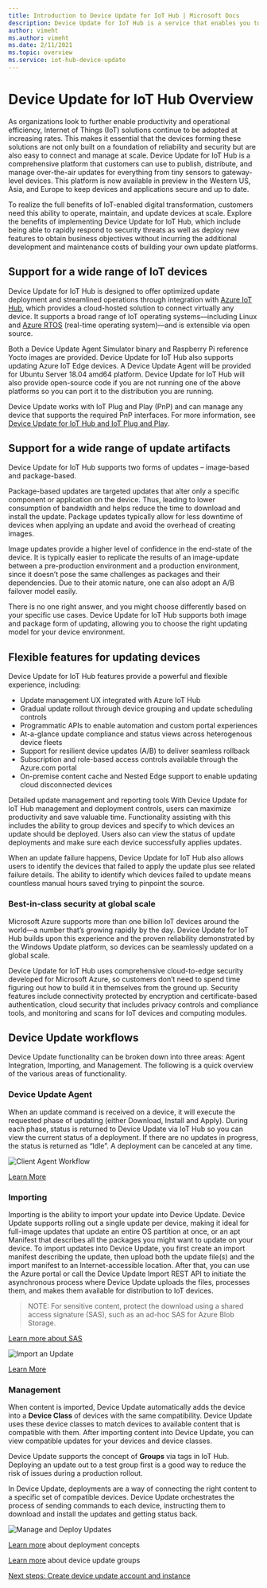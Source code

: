 ```yaml
---
title: Introduction to Device Update for IoT Hub | Microsoft Docs
description: Device Update for IoT Hub is a service that enables you to deploy over-the-air updates (OTA) for your IoT devices.
author: vimeht
ms.author: vimeht
ms.date: 2/11/2021
ms.topic: overview
ms.service: iot-hub-device-update
---
```


# Device Update for IoT Hub Overview

As organizations look to further enable productivity and operational efficiency, Internet of Things (IoT) solutions continue to be adopted at increasing rates. This makes it essential that the devices forming these solutions are not only built on a foundation of reliability and security but are also easy to connect and manage at scale. Device Update for IoT Hub is a comprehensive platform that customers can use to publish, distribute, and manage over-the-air updates for everything from tiny sensors to gateway-level devices. This platform is now available in preview in the Western US, Asia, and Europe to keep devices and applications secure and up to date.

To realize the full benefits of IoT-enabled digital transformation, customers need this ability to operate, maintain, and update devices at scale. Explore the benefits of implementing Device Update for IoT Hub, which include being able to rapidly respond to security threats as well as deploy new features to obtain business objectives without incurring the additional development and maintenance costs of building your own update platforms.

## Support for a wide range of IoT devices

Device Update for IoT Hub is designed to offer optimized update deployment and streamlined operations through integration with [Azure IoT Hub](https://azure.microsoft.com/en-us/services/iot-hub/), which provides a cloud-hosted solution to connect virtually any device. It supports a broad range of IoT operating systems—including Linux and [Azure RTOS](https://azure.microsoft.com/en-us/services/rtos/) (real-time operating system)—and is extensible via open source. 

Both a Device Update Agent Simulator binary and Raspberry Pi reference Yocto images are provided.
Device Update for IoT Hub also supports updating Azure IoT Edge devices. A Device Update Agent will be provided for Ubuntu Server 18.04 amd64
platform. Device Update for IoT Hub will also provide open-source code if you are not
running one of the above platforms so you can port it to the distribution you
are running.

Device Update works with IoT Plug and Play (PnP) and can manage any device that supports
the required PnP interfaces. For more information, see [Device Update for IoT Hub and
IoT Plug and Play](device-update-plug-and-play.md).

## Support for a wide range of update artifacts

Device Update for IoT Hub supports two forms of updates – image-based
and package-based.

Package-based updates are targeted updates that alter only a specific component
or application on the device. Thus, leading to lower consumption of
bandwidth and helps reduce the time to download and install the update. Package
updates typically allow for less downtime of devices when applying an update and
avoid the overhead of creating images.

Image updates provide a higher level of confidence in the end-state
of the device. It is typically easier to replicate the results of an
image-update between a pre-production environment and a production environment,
since it doesn’t pose the same challenges as packages and their dependencies.
Due to their atomic nature, one can also adopt an A/B failover model easily.

There is no one right answer, and you might choose differently based on
your specific use cases. Device Update for IoT Hub supports both image and package
form of updating, allowing you to choose the right updating model
for your device environment.

## Flexible features for updating devices

Device Update for IoT Hub features provide a powerful and flexible experience, including:

* Update management UX integrated with Azure IoT Hub
* Gradual update rollout through device grouping and update scheduling controls
* Programmatic APIs to enable automation and custom portal experiences
* At-a-glance update compliance and status views across heterogenous device fleets
* Support for resilient device updates (A/B) to deliver seamless rollback
* Subscription and role-based access controls available through the Azure.com portal
* On-premise content cache and Nested Edge support to enable updating cloud disconnected devices

Detailed update management and reporting tools With Device Update for IoT Hub management and deployment controls, users can maximize productivity and save valuable time. Functionality assisting with this includes the ability to group devices and specify
to which devices an update should be deployed. Users also can view the status of update deployments and make sure each device successfully applies updates.

When an update failure happens, Device Update for IoT Hub also allows users to identify the devices that failed to apply the update plus see related failure details. The ability to identify which devices failed to update means countless manual hours saved trying to pinpoint the source.

### Best-in-class security at global scale

Microsoft Azure supports more than one billion IoT devices around the world—a number that’s growing rapidly by the day. Device Update for IoT Hub builds upon this experience and the proven reliability demonstrated by the Windows Update platform, so devices can be seamlessly updated on a global scale.

Device Update for IoT Hub uses comprehensive cloud-to-edge security developed for Microsoft Azure, so customers don’t need to spend time figuring out how to build it in themselves from the ground up. Security features include connectivity protected by encryption and certificate-based authentication, cloud security that includes privacy controls and compliance tools, and monitoring and scans for IoT devices and computing modules.


## Device Update workflows

Device Update functionality can be broken down into three areas: Agent Integration,
Importing, and Management. The following is a quick overview of the various areas of
functionality.

### Device Update Agent

When an update command is received on a device, it will execute the requested
phase of updating (either Download, Install and Apply). During each phase,
status is returned to Device Update via IoT Hub so you can view the current status of a
deployment. If there are no updates in progress, the status is returned as “Idle”. A deployment can be canceled at any time.

![Client Agent Workflow](media/understand-device-update/client-agent-workflow.png)

[Learn More]()

### Importing

Importing is the ability to import your update into Device Update. Device Update supports rolling out a single update per device, making it ideal for
full-image updates that update an entire OS partition at once, or an apt Manifest that describes all the packages you might want to update
on your device. To import updates into Device Update, you first create an import manifest 
describing the update, then upload both the update file(s) and the import 
manifest to an Internet-accessible location. After that, you can use the Azure portal or call the Device Update Import
REST API to initiate the asynchronous process where Device Update uploads the files, processes
them, and makes them available for distribution to IoT devices.

>NOTE: For sensitive content, protect the download using a shared access signature (SAS), such as an ad-hoc SAS for Azure Blob Storage.

[Learn more about
SAS](https://docs.microsoft.com/azure/storage/common/storage-sas-overview)

![Import an Update](media/understand-device-update/import-update.png)

[Learn More]()

### Management

When content is imported, Device Update automatically adds the device into a **Device
Class** of devices with the same compatibility. Device Update uses these device classes to
match devices to available content that is compatible with them. After importing
content into Device Update, you can view compatible updates for your devices and device
classes.

Device Update supports the concept of **Groups** via tags in IoT Hub. Deploying an update
out to a test group first is a good way to reduce the risk of issues during a
production rollout.

In Device Update, deployments are a way of connecting the
right content to a specific set of compatible devices. Device Update orchestrates the
process of sending commands to each device, instructing them to download and
install the updates and getting status back.

![Manage and Deploy Updates](media/understand-device-update/manage-deploy-updates.png)

[Learn more](device-update-compliance.md) about deployment concepts

[Learn more](device-update-groups.md) about device update groups


[Next steps: Create device update account and instance](create-device-update-account.md)
